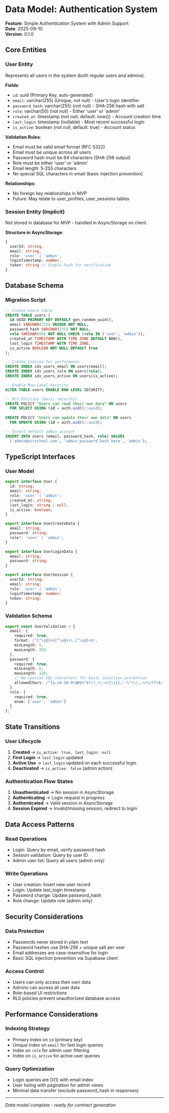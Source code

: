 # Data Model: Authentication System

**Feature**: Simple Authentication System with Admin Support  
**Date**: 2025-09-10  
**Version**: 0.1.0

## Core Entities

### User Entity

Represents all users in the system (both regular users and admins).

**Fields**:
- `id`: uuid (Primary Key, auto-generated)
- `email`: varchar(255) (Unique, not null) - User's login identifier
- `password_hash`: varchar(255) (not null) - SHA-256 hash with salt
- `role`: varchar(50) (not null) - Either 'user' or 'admin'
- `created_at`: timestamp (not null, default: now()) - Account creation time
- `last_login`: timestamp (nullable) - Most recent successful login
- `is_active`: boolean (not null, default: true) - Account status

**Validation Rules**:
- Email must be valid email format (RFC 5322)
- Email must be unique across all users
- Password hash must be 64 characters (SHA-256 output)
- Role must be either 'user' or 'admin'
- Email length: 5-255 characters
- No special SQL characters in email (basic injection prevention)

**Relationships**:
- No foreign key relationships in MVP
- Future: May relate to user_profiles, user_sessions tables

### Session Entity (Implicit)

Not stored in database for MVP - handled in AsyncStorage on client.

**Structure in AsyncStorage**:
```typescript
{
  userId: string,
  email: string,
  role: 'user' | 'admin',
  loginTimestamp: number,
  token: string // Simple hash for verification
}
```

## Database Schema

### Migration Script
```sql
-- Create users table
CREATE TABLE users (
  id UUID PRIMARY KEY DEFAULT gen_random_uuid(),
  email VARCHAR(255) UNIQUE NOT NULL,
  password_hash VARCHAR(255) NOT NULL,
  role VARCHAR(50) NOT NULL CHECK (role IN ('user', 'admin')),
  created_at TIMESTAMP WITH TIME ZONE DEFAULT NOW(),
  last_login TIMESTAMP WITH TIME ZONE,
  is_active BOOLEAN NOT NULL DEFAULT true
);

-- Create indices for performance
CREATE INDEX idx_users_email ON users(email);
CREATE INDEX idx_users_role ON users(role);
CREATE INDEX idx_users_active ON users(is_active);

-- Enable Row Level Security
ALTER TABLE users ENABLE ROW LEVEL SECURITY;

-- RLS Policies (basic security)
CREATE POLICY "Users can read their own data" ON users 
  FOR SELECT USING (id = auth.uid()::uuid);
  
CREATE POLICY "Users can update their own data" ON users 
  FOR UPDATE USING (id = auth.uid()::uuid);

-- Insert default admin account
INSERT INTO users (email, password_hash, role) VALUES
  ('admin@airschool.com', 'admin_password_hash_here', 'admin');
```

## TypeScript Interfaces

### User Model
```typescript
export interface User {
  id: string;
  email: string;
  role: 'user' | 'admin';
  created_at: string;
  last_login: string | null;
  is_active: boolean;
}

export interface UserCreateData {
  email: string;
  password: string;
  role?: 'user' | 'admin';
}

export interface UserLoginData {
  email: string;
  password: string;
}

export interface UserSession {
  userId: string;
  email: string;
  role: 'user' | 'admin';
  loginTimestamp: number;
  token: string;
}
```

### Validation Schema
```typescript
export const UserValidation = {
  email: {
    required: true,
    format: /^[^\s@]+@[^\s@]+\.[^\s@]+$/,
    minLength: 5,
    maxLength: 255
  },
  password: {
    required: true,
    minLength: 6,
    maxLength: 128,
    // No special SQL characters for basic injection prevention
    allowedChars: /^[a-zA-Z0-9!@#$%^&*()_+\-=\[\]{};':\"\\|,.<>\/?]+$/
  },
  role: {
    required: true,
    enum: ['user', 'admin']
  }
};
```

## State Transitions

### User Lifecycle
1. **Created** → `is_active: true, last_login: null`
2. **First Login** → `last_login` updated
3. **Active Use** → `last_login` updated on each successful login
4. **Deactivated** → `is_active: false` (admin action)

### Authentication Flow States
1. **Unauthenticated** → No session in AsyncStorage
2. **Authenticating** → Login request in progress
3. **Authenticated** → Valid session in AsyncStorage
4. **Session Expired** → Invalid/missing session, redirect to login

## Data Access Patterns

### Read Operations
- Login: Query by email, verify password hash
- Session validation: Query by user ID
- Admin user list: Query all users (admin only)

### Write Operations
- User creation: Insert new user record
- Login: Update last_login timestamp
- Password change: Update password_hash
- Role change: Update role (admin only)

## Security Considerations

### Data Protection
- Passwords never stored in plain text
- Password hashes use SHA-256 + unique salt per user
- Email addresses are case-insensitive for login
- Basic SQL injection prevention via Supabase client

### Access Control
- Users can only access their own data
- Admins can access all user data
- Role-based UI restrictions
- RLS policies prevent unauthorized database access

## Performance Considerations

### Indexing Strategy
- Primary index on `id` (primary key)
- Unique index on `email` for fast login queries
- Index on `role` for admin user filtering
- Index on `is_active` for active user queries

### Query Optimization
- Login queries are O(1) with email index
- User listing with pagination for admin views
- Minimal data transfer (exclude password_hash in responses)

---
*Data model complete - ready for contract generation*